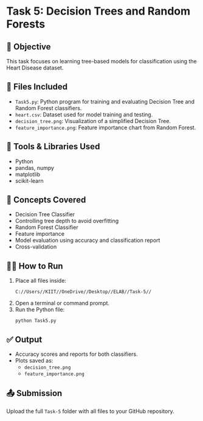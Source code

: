 
# Task 5: Decision Trees and Random Forests

## 📌 Objective
This task focuses on learning tree-based models for classification using the Heart Disease dataset.

## 📁 Files Included
- `Task5.py`: Python program for training and evaluating Decision Tree and Random Forest classifiers.
- `heart.csv`: Dataset used for model training and testing.
- `decision_tree.png`: Visualization of a simplified Decision Tree.
- `feature_importance.png`: Feature importance chart from Random Forest.

## 🔧 Tools & Libraries Used
- Python
- pandas, numpy
- matplotlib
- scikit-learn

## 🧠 Concepts Covered
- Decision Tree Classifier
- Controlling tree depth to avoid overfitting
- Random Forest Classifier
- Feature importance
- Model evaluation using accuracy and classification report
- Cross-validation

## 🏃‍♂️ How to Run
1. Place all files inside:
   ```
   C://Users//KIIT//OneDrive//Desktop//ELAB//Task-5//
   ```
2. Open a terminal or command prompt.
3. Run the Python file:
   ```
   python Task5.py
   ```

## ✅ Output
- Accuracy scores and reports for both classifiers.
- Plots saved as:
  - `decision_tree.png`
  - `feature_importance.png`

## 📤 Submission
Upload the full `Task-5` folder with all files to your GitHub repository.
